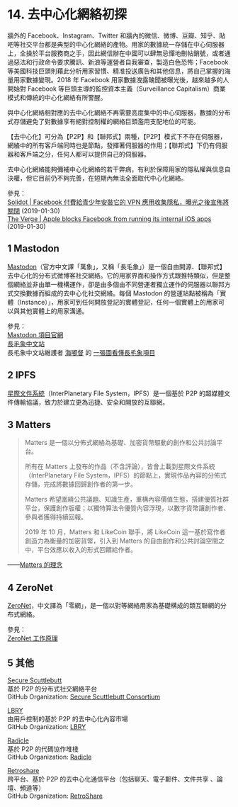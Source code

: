 # 14. 去中心化網絡初探

牆外的 Facebook、Instagram、Twitter 和牆內的微信、微博、豆瓣、知乎、貼吧等社交平台都是典型的中心化網絡的產物。用家的數據統一存儲在中心伺服器上，全操於平台服務商之手，因此網信辦在中國可以肆無忌憚地刪帖銷號，或者通過惡法和行政命令要求騰訊、新浪等運營者自我審查，製造白色恐怖；Facebook 等美國科技巨頭則藉此分析用家習慣、精准投送廣告和其他信息，將自己掌握的海量用家數據變現。2018 年 Facebook 用家數據洩露醜聞被曝光後，越來越多的人開始對 Facebook 等巨頭主導的監控資本主義（Surveillance Capitalism）商業模式和傳統的中心化網絡有所警醒。

與中心化網絡相對應的去中心化網絡不再需要高度集中的中心伺服器，數據的分布式存儲避免了對數據享有絕對控制權的網絡巨頭濫用支配地位的可能。

【去中心化】可分為【P2P】和【聯邦式】兩種，【P2P】模式下不存在伺服器，網絡中的所有客戶端同時也是節點，發揮著伺服器的作用；【聯邦式】下仍有伺服器和客戶端之分，任何人都可以提供自己的伺服器。

去中心化網絡能夠彌補中心化網絡的若干弊病，有利於保障用家的隱私權與信息自決權，但它目前仍不夠完善，在短期內無法全面取代中心化網絡。

參見：  
[Solidot | Facebook 付費給青少年安裝它的 VPN 應用收集隱私，曝光之後宣佈將關閉](https://www.solidot.org/story?sid=59489) (2019-01-30)  
[The Verge | Apple blocks Facebook from running its internal iOS apps](https://www.theverge.com/2019/1/30/18203551/apple-facebook-blocked-internal-ios-apps) (2019-01-30)



## 1 Mastodon

[Mastodon](https://joinmastodon.org/)（官方中文譯「萬象」，又稱「長毛象」）是一個自由開源、【聯邦式】去中心化的分布式微博客社交網絡。它的用家界面和操作方式跟推特類似，但是整個網絡並非由單一機構運作，卻是由多個由不同營運者獨立運作的伺服器以聯邦方式交換數據而組成的去中心化社交網絡。每個 Mastodon 的營運站點被稱為「實體（Instance）」，用家可到任何開放登記的實體登記，任何一個實體上的用家可以與其他實體上的用家溝通。

參見：  
[Mastodon 項目官網](https://joinmastodon.org/)  
[長毛象中文站](https://cmx.im/about)   
長毛象中文站維護者 [海嘟督](https://cmx.im/@haisenberg) 的 [一張圖看懂長毛象項目](https://cmx.im/img/welcome_to_fediverse.jpg)  



## 2 IPFS

[星際文件系統](https://ipfs.io/)（InterPlanetary File System，IPFS）是一個基於 P2P 的超媒體文件傳輸協議，致力於建立更為迅捷、安全和開放的互聯網。



## 3 Matters

> Matters 是一個以分佈式網絡為基礎、加密貨幣驅動的創作和公共討論平台。
>
> 所有在 Matters 上發布的作品（不含評論），皆會上載到星際文件系統（InterPlanetary File System，IPFS）的節點上，實現作品內容的分佈式存儲，完成將數據回歸創作者的第一步。
>
> Matters 希望圍繞公共議題、知識生產，重構內容價值生態，搭建優質社群平台，保護創作版權；以獨特算法令優質內容浮現，以數字貨幣讓創作者、參與者獲得持續回報。
>
> 2019 年 10 月，Matters 和 LikeCoin 聯手，將 LikeCoin 這一基於寫作者創造力為衡量的加密貨幣，引入到 Matters 的自由創作和公共討論空間之中，平台效應以收入的形式回饋給作者。

——[Matters 的理念](https://matters.news/about)



## 4 ZeroNet

[ZeroNet](https://zeronet.io/en)，中文譯為「零網」，是一個以對等網絡用家為基礎構成的類互聯網的分布式網絡。

參見：  
[ZeroNet 工作原理](https://docs.google.com/presentation/d/1_2qK1IuOKJ51pgBvllZ9Yu7Au2l551t3XBgyTSvilew/pub?start=false&loop=false&delayms=3000&slide=id.g9a1cce9ee_8_21)  

## 5 其他

[Secure Scuttlebutt](https://scuttlebutt.nz/)  
基於 P2P 的分布式社交網絡平台  
GitHub Organization: [Secure Scuttlebutt Consortium](https://github.com/ssbc)  
  
[LBRY](https://lbry.com/)  
由用戶控制的基於 P2P 的去中心化內容市場  
GitHub Organization: [LBRY](https://github.com/lbryio)  
  
[Radicle](https://radicle.xyz/)  
基於 P2P 的代碼協作堆棧  
GitHub Organization: [Radicle](https://github.com/radicle-dev)  
  
[Retroshare](https://retroshare.cc/)  
跨平台、基於 P2P 的去中心化通信平台（包括聊天、電子郵件、文件共享 、論壇、頻道等）  
GitHub Organization: [RetroShare](https://github.com/RetroShare)  

